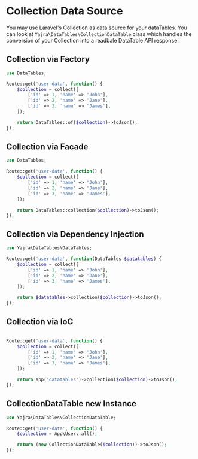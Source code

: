 # Collection Data Source

You may use Laravel's Collection as data source for your dataTables.
You can look at `Yajra\DataTables\CollectionDataTable` class which handles the conversion of your Collection into a readbale DataTable API response.

<a name="factory"></a>
## Collection via Factory

```php
use DataTables;

Route::get('user-data', function() {
	$collection = collect([
		['id' => 1, 'name' => 'John'],
		['id' => 2, 'name' => 'Jane'],
		['id' => 3, 'name' => 'James'],
	]);

	return DataTables::of($collection)->toJson();
});
```

<a name="facade"></a>
## Collection via Facade

```php
use DataTables;

Route::get('user-data', function() {
	$collection = collect([
		['id' => 1, 'name' => 'John'],
		['id' => 2, 'name' => 'Jane'],
		['id' => 3, 'name' => 'James'],
	]);

	return DataTables::collection($collection)->toJson();
});
```

<a name="dependency-injection"></a>
## Collection via Dependency Injection

```php
use Yajra\DataTables\DataTables;

Route::get('user-data', function(DataTables $datatables) {
	$collection = collect([
		['id' => 1, 'name' => 'John'],
		['id' => 2, 'name' => 'Jane'],
		['id' => 3, 'name' => 'James'],
	]);

	return $datatables->collection($collection)->toJson();
});
```
<a name="ioc"></a>
## Collection via IoC

```php

Route::get('user-data', function() {
	$collection = collect([
		['id' => 1, 'name' => 'John'],
		['id' => 2, 'name' => 'Jane'],
		['id' => 3, 'name' => 'James'],
	]);

	return app('datatables')->collection($collection)->toJson();
});
```

<a name="instance"></a>
## CollectionDataTable new Instance

```php
use Yajra\DataTables\CollectionDataTable;

Route::get('user-data', function() {
    $collection = App\User::all();

    return (new CollectionDataTable($collection))->toJson();
});
